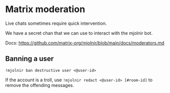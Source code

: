 # Matrix moderation

Live chats sometimes require quick intervention.

We have a secret chan that we can use to interact with the mjolnir bot.

Docs: <https://github.com/matrix-org/mjolnir/blob/main/docs/moderators.md>

## Banning a user

```
!mjolnir ban destructive user <@user-id>
```

If the account is a troll, use `!mjolnir redact <@user-id> [#room-id]` to
remove the offending messages.
